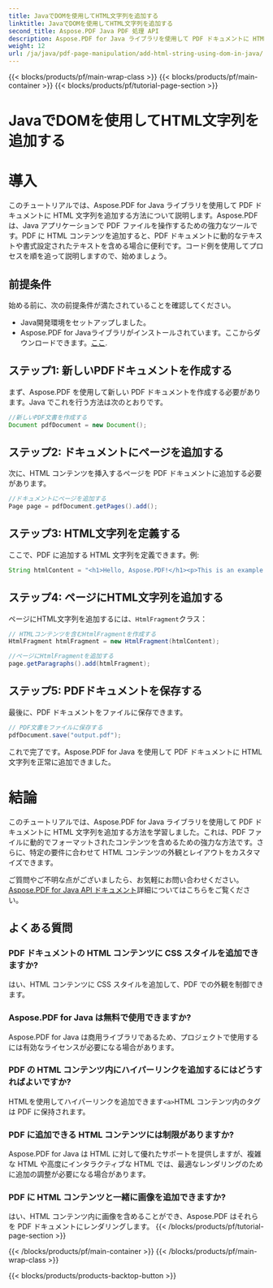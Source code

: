 ```yaml
---
title: JavaでDOMを使用してHTML文字列を追加する
linktitle: JavaでDOMを使用してHTML文字列を追加する
second_title: Aspose.PDF Java PDF 処理 API
description: Aspose.PDF for Java ライブラリを使用して PDF ドキュメントに HTML 文字列を追加する方法を学びます。このステップ バイ ステップ ガイドでは、ソース コードの例を使用してプロセスを説明します。
weight: 12
url: /ja/java/pdf-page-manipulation/add-html-string-using-dom-in-java/
---
```


{{< blocks/products/pf/main-wrap-class >}}
{{< blocks/products/pf/main-container >}}
{{< blocks/products/pf/tutorial-page-section >}}

# JavaでDOMを使用してHTML文字列を追加する


# 導入
このチュートリアルでは、Aspose.PDF for Java ライブラリを使用して PDF ドキュメントに HTML 文字列を追加する方法について説明します。Aspose.PDF は、Java アプリケーションで PDF ファイルを操作するための強力なツールです。PDF に HTML コンテンツを追加すると、PDF ドキュメントに動的なテキストや書式設定されたテキストを含める場合に便利です。コード例を使用してプロセスを順を追って説明しますので、始めましょう。

## 前提条件
始める前に、次の前提条件が満たされていることを確認してください。
- Java開発環境をセットアップしました。
-  Aspose.PDF for Javaライブラリがインストールされています。ここからダウンロードできます。[ここ](https://releases.aspose.com/pdf/java/).

## ステップ1: 新しいPDFドキュメントを作成する
まず、Aspose.PDF を使用して新しい PDF ドキュメントを作成する必要があります。Java でこれを行う方法は次のとおりです。

```java
//新しいPDF文書を作成する
Document pdfDocument = new Document();
```

## ステップ2: ドキュメントにページを追加する
次に、HTML コンテンツを挿入するページを PDF ドキュメントに追加する必要があります。

```java
//ドキュメントにページを追加する
Page page = pdfDocument.getPages().add();
```

## ステップ3: HTML文字列を定義する
ここで、PDF に追加する HTML 文字列を定義できます。例:

```java
String htmlContent = "<h1>Hello, Aspose.PDF!</h1><p>This is an example of adding HTML content to a PDF document.</p>";
```

## ステップ4: ページにHTML文字列を追加する
ページにHTML文字列を追加するには、`HtmlFragment`クラス：

```java
// HTMLコンテンツを含むHtmlFragmentを作成する
HtmlFragment htmlFragment = new HtmlFragment(htmlContent);

//ページにHtmlFragmentを追加する
page.getParagraphs().add(htmlFragment);
```

## ステップ5: PDFドキュメントを保存する
最後に、PDF ドキュメントをファイルに保存できます。

```java
// PDF文書をファイルに保存する
pdfDocument.save("output.pdf");
```

これで完了です。Aspose.PDF for Java を使用して PDF ドキュメントに HTML 文字列を正常に追加できました。

# 結論
このチュートリアルでは、Aspose.PDF for Java ライブラリを使用して PDF ドキュメントに HTML 文字列を追加する方法を学習しました。これは、PDF ファイルに動的でフォーマットされたコンテンツを含めるための強力な方法です。さらに、特定の要件に合わせて HTML コンテンツの外観とレイアウトをカスタマイズできます。

ご質問やご不明な点がございましたら、お気軽にお問い合わせください。[Aspose.PDF for Java API ドキュメント](https://reference.aspose.com/pdf/java/)詳細についてはこちらをご覧ください。

## よくある質問

### PDF ドキュメントの HTML コンテンツに CSS スタイルを追加できますか?
   はい、HTML コンテンツに CSS スタイルを追加して、PDF での外観を制御できます。

### Aspose.PDF for Java は無料で使用できますか?
   Aspose.PDF for Java は商用ライブラリであるため、プロジェクトで使用するには有効なライセンスが必要になる場合があります。

### PDF の HTML コンテンツ内にハイパーリンクを追加するにはどうすればよいですか?
   HTMLを使用してハイパーリンクを追加できます`<a>`HTML コンテンツ内のタグは PDF に保持されます。

### PDF に追加できる HTML コンテンツには制限がありますか?
   Aspose.PDF for Java は HTML に対して優れたサポートを提供しますが、複雑な HTML や高度にインタラクティブな HTML では、最適なレンダリングのために追加の調整が必要になる場合があります。

### PDF に HTML コンテンツと一緒に画像を追加できますか?
   はい、HTML コンテンツ内に画像を含めることができ、Aspose.PDF はそれらを PDF ドキュメントにレンダリングします。
{{< /blocks/products/pf/tutorial-page-section >}}

{{< /blocks/products/pf/main-container >}}
{{< /blocks/products/pf/main-wrap-class >}}

{{< blocks/products/products-backtop-button >}}
